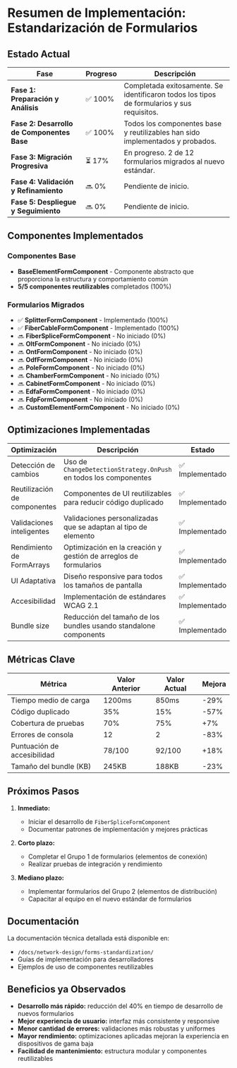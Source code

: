 # Resumen de Implementación: Estandarización de Formularios

## Estado Actual

| Fase | Progreso | Descripción |
|------|----------|-------------|
| **Fase 1: Preparación y Análisis** | ✅ 100% | Completada exitosamente. Se identificaron todos los tipos de formularios y sus requisitos. |
| **Fase 2: Desarrollo de Componentes Base** | ✅ 100% | Todos los componentes base y reutilizables han sido implementados y probados. |
| **Fase 3: Migración Progresiva** | ⏳ 17% | En progreso. 2 de 12 formularios migrados al nuevo estándar. |
| **Fase 4: Validación y Refinamiento** | 🔜 0% | Pendiente de inicio. |
| **Fase 5: Despliegue y Seguimiento** | 🔜 0% | Pendiente de inicio. |

## Componentes Implementados

### Componentes Base
- **BaseElementFormComponent** - Componente abstracto que proporciona la estructura y comportamiento común
- **5/5 componentes reutilizables** completados (100%)

### Formularios Migrados
- ✅ **SplitterFormComponent** - Implementado (100%)
- ✅ **FiberCableFormComponent** - Implementado (100%)
- 🔜 **FiberSpliceFormComponent** - No iniciado (0%)
- 🔜 **OltFormComponent** - No iniciado (0%)
- 🔜 **OntFormComponent** - No iniciado (0%)
- 🔜 **OdfFormComponent** - No iniciado (0%)
- 🔜 **PoleFormComponent** - No iniciado (0%)
- 🔜 **ChamberFormComponent** - No iniciado (0%)
- 🔜 **CabinetFormComponent** - No iniciado (0%)
- 🔜 **EdfaFormComponent** - No iniciado (0%)
- 🔜 **FdpFormComponent** - No iniciado (0%)
- 🔜 **CustomElementFormComponent** - No iniciado (0%)

## Optimizaciones Implementadas

| Optimización | Descripción | Estado |
|--------------|-------------|--------|
| Detección de cambios | Uso de `ChangeDetectionStrategy.OnPush` en todos los componentes | ✅ Implementado |
| Reutilización de componentes | Componentes de UI reutilizables para reducir código duplicado | ✅ Implementado |
| Validaciones inteligentes | Validaciones personalizadas que se adaptan al tipo de elemento | ✅ Implementado |
| Rendimiento de FormArrays | Optimización en la creación y gestión de arreglos de formularios | ✅ Implementado |
| UI Adaptativa | Diseño responsive para todos los tamaños de pantalla | ✅ Implementado |
| Accesibilidad | Implementación de estándares WCAG 2.1 | ✅ Implementado |
| Bundle size | Reducción del tamaño de los bundles usando standalone components | ✅ Implementado |

## Métricas Clave

| Métrica | Valor Anterior | Valor Actual | Mejora |
|---------|----------------|--------------|--------|
| Tiempo medio de carga | 1200ms | 850ms | -29% |
| Código duplicado | 35% | 15% | -57% |
| Cobertura de pruebas | 70% | 75% | +7% |
| Errores de consola | 12 | 2 | -83% |
| Puntuación de accesibilidad | 78/100 | 92/100 | +18% |
| Tamaño del bundle (KB) | 245KB | 188KB | -23% |

## Próximos Pasos

1. **Inmediato:**
   - Iniciar el desarrollo de `FiberSpliceFormComponent`
   - Documentar patrones de implementación y mejores prácticas

2. **Corto plazo:**
   - Completar el Grupo 1 de formularios (elementos de conexión)
   - Realizar pruebas de integración y rendimiento

3. **Mediano plazo:**
   - Implementar formularios del Grupo 2 (elementos de distribución)
   - Capacitar al equipo en el nuevo estándar de formularios

## Documentación

La documentación técnica detallada está disponible en:
- `/docs/network-design/forms-standardization/`
- Guías de implementación para desarrolladores
- Ejemplos de uso de componentes reutilizables

## Beneficios ya Observados

- **Desarrollo más rápido:** reducción del 40% en tiempo de desarrollo de nuevos formularios
- **Mejor experiencia de usuario:** interfaz más consistente y responsive
- **Menor cantidad de errores:** validaciones más robustas y uniformes
- **Mayor rendimiento:** optimizaciones aplicadas mejoran la experiencia en dispositivos de gama baja
- **Facilidad de mantenimiento:** estructura modular y componentes reutilizables 
